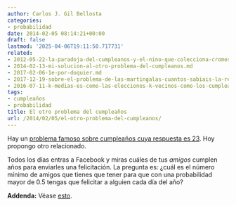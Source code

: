 ```yaml
---
author: Carlos J. Gil Bellosta
categories:
- probabilidad
date: 2014-02-05 08:14:21+00:00
draft: false
lastmod: '2025-04-06T19:11:50.717731'
related:
- 2012-05-22-la-paradoja-del-cumpleanos-y-el-nino-que-colecciona-cromos-de-futbolistas.md
- 2014-02-13-mi-solucion-al-otro-problema-del-cumpleanos.md
- 2017-02-06-1e-por-doquier.md
- 2017-12-19-sobre-el-problema-de-las-martingalas-cuantos-sabiais-la-respuesta.md
- 2016-07-11-k-medias-es-como-las-elecciones-k-vecinos-como-los-cumpleanos.md
tags:
- cumpleaños
- probabilidad
title: El otro problema del cumpleaños
url: /2014/02/05/el-otro-problema-del-cumpleanos/
---
```


Hay un [problema famoso sobre cumpleaños cuya respuesta es 23](https://datanalytics.com/2012/05/22/la-paradoja-del-cumpleanos-y-el-nino-que-colecciona-cromos-de-futbolistas/). Hoy propongo otro relacionado.

Todos los días entras a Facebook y miras cuáles de tus _amigos_ cumplen años para enviarles una felicitación. La pregunta es: ¿cuál es el número mínimo de amigos que tienes que tener para que con una probabilidad mayor de 0.5 tengas que felicitar a alguien cada día del año?

**Addenda:** Véase [esto](https://datanalytics.com/2014/02/13/mi-solucion-al-otro-problema-del-cumpleanos/).